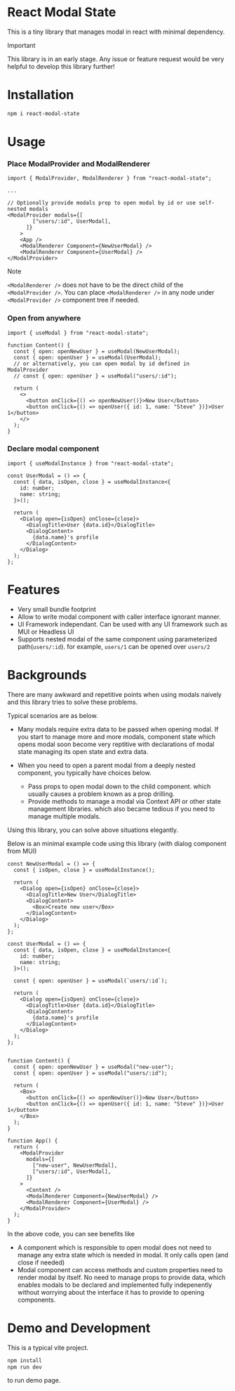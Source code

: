 # React Modal State

This is a tiny library that manages modal in react with minimal dependency.

> [!IMPORTANT]  
> This library is in an early stage. Any issue or feature request would be very helpful to develop this library further!

# Installation

```bash
npm i react-modal-state
```

# Usage

### Place ModalProvider and ModalRenderer

```JSX
import { ModalProvider, ModalRenderer } from "react-modal-state";

...

// Optionally provide modals prop to open modal by id or use self-nested modals
<ModalProvider modals={[
        ["users/:id", UserModal],
      ]}
    >
    <App />
    <ModalRenderer Component={NewUserModal} />
    <ModalRenderer Component={UserModal} />
</ModalProvider>
```

> [!NOTE]  
> `<ModalRenderer />` does not have to be the direct child of the `<ModalProvider />`. You can place `<ModalRenderer />` in any node under `<ModalProvider />` component tree if needed.

### Open from anywhere

```JSX
import { useModal } from "react-modal-state";

function Content() {
  const { open: openNewUser } = useModal(NewUserModal);
  const { open: openUser } = useModal(UserModal);
  // or alternatively, you can open modal by id defined in ModalProvider
  // const { open: openUser } = useModal("users/:id");

  return (
    <>
      <button onClick={() => openNewUser()}>New User</button>
      <button onClick={() => openUser({ id: 1, name: "Steve" })}>User 1</button>
    </>
  );
}
```

### Declare modal component

```JSX
import { useModalInstance } from "react-modal-state";

const UserModal = () => {
  const { data, isOpen, close } = useModalInstance<{
    id: number;
    name: string;
  }>();

  return (
    <Dialog open={isOpen} onClose={close}>
      <DialogTitle>User {data.id}</DialogTitle>
      <DialogContent>
        {data.name}'s profile
      </DialogContent>
    </Dialog>
  );
};
```

# Features

- Very small bundle footprint
- Allow to write modal component with caller interface ignorant manner.
- UI Framework independant. Can be used with any UI framework such as MUI or Headless UI
- Supports nested modal of the same component using parameterized path(`users/:id`). for example, `users/1` can be opened over `users/2`

# Backgrounds

There are many awkward and repetitive points when using modals naively and this library tries to solve these problems.

Typical scenarios are as below.

- Many modals require extra data to be passed when opening modal. If you start to manage more and more modals, component state which opens modal soon become very reptitive with declarations of modal state managing its open state and extra data.

- When you need to open a parent modal from a deeply nested component, you typically have choices below.
  - Pass props to open modal down to the child component. which usually causes a problem known as a prop drilling.
  - Provide methods to manage a modal via Context API or other state management libraries. which also became tedious if you need to manage multiple modals.

Using this library, you can solve above situations elegantly.

Below is an minimal example code using this library (with dialog component from MUI)

```JSX
const NewUserModal = () => {
  const { isOpen, close } = useModalInstance();

  return (
    <Dialog open={isOpen} onClose={close}>
      <DialogTitle>New User</DialogTitle>
      <DialogContent>
        <Box>Create new user</Box>
      </DialogContent>
    </Dialog>
  );
};

const UserModal = () => {
  const { data, isOpen, close } = useModalInstance<{
    id: number;
    name: string;
  }>();

  const { open: openUser } = useModal(`users/:id`);

  return (
    <Dialog open={isOpen} onClose={close}>
      <DialogTitle>User {data.id}</DialogTitle>
      <DialogContent>
        {data.name}'s profile
      </DialogContent>
    </Dialog>
  );
};


function Content() {
  const { open: openNewUser } = useModal("new-user");
  const { open: openUser } = useModal("users/:id");

  return (
    <Box>
      <button onClick={() => openNewUser()}>New User</button>
      <button onClick={() => openUser({ id: 1, name: "Steve" })}>User 1</button>
    </Box>
  );
}

function App() {
  return (
    <ModalProvider
      modals={[
        ["new-user", NewUserModal],
        ["users/:id", UserModal],
      ]}
    >
      <Content />
      <ModalRenderer Component={NewUserModal} />
      <ModalRenderer Component={UserModal} />
    </ModalProvider>
  );
}
```

In the above code, you can see benefits like

- A component which is responsible to open modal does not need to manage any extra state which is needed in modal. It only calls open (and close if needed)
- Modal component can access methods and custom properties need to render modal by itself. No need to manage props to provide data, which enables modals to be declared and implemented fully indepenently without worrying about the interface it has to provide to opening components.

# Demo and Development

This is a typical vite project.

```bash
npm install
npm run dev
```

to run demo page.
